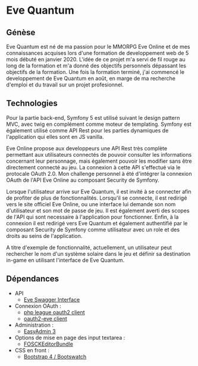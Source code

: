 # Eve Quantum

## Génèse

Eve Quantum est né de ma passion pour le MMORPG Eve Online et de mes connaissances acquises lors d'une formation de developpement web de 5 mois débuté en janvier 2020.
L'idée de ce projet m'a servi de fil rouge au long de la formation et m'a donné des objectifs personnels dépassant les objectifs de la formation.
Une fois la formation terminé, j'ai commencé le developpement de Eve Quantum en août, en marge de ma recherche d'emploi et du travail sur un projet profesionnel.

## Technologies

Pour la partie back-end, Symfony 5 est utilisé suivant le design pattern MVC, avec twig en complément comme moteur de templating.
Symfony est également utilisé comme API Rest pour les parties dynamiques de l'application qui elles sont en JS vanilla.

Eve Online propose aux developpeurs une API Rest très complète permettant aux utilisateurs connectés de pouvoir consulter les informations concernant leur personnage, mais également pouvoir les modifier sans être directement connecté au jeu.
La connexion à cette API s'effectué via le protocale OAuth 2.0.
Mon challenge personnel à été d'intégrer la connexion OAuth de l'API Eve Online au composant Security de Symfony.

Lorsque l'utilisateur arrive sur Eve Quantum, il est invité à se connecter afin de profiter de plus de fonctionnalités.
Lorsqu'il se connecte, il est redirigé vers le site officiel Eve Online, ou une interface lui demande son nom d'utilisateur et son mot de passe de jeu. Il est également averti des scopes de l'API qui sont necessaire à l'application pour fonctionner.
Enfin, à la connexion il est redirigé vers Eve Quantum et également authentifié par le composant Security de Symfony comme utilisateur avec un role et des droits au seins de l'application.

A titre d'exemple de fonctionnalité, actuellement, un utilisateur peut rechercher le nom d'un système solaire dans le jeu et définir sa destination in-game en utilisant l'interface de Eve Quantum.

## Dépendances

* API
  * [Eve Swagger Interface](https://esi.evetech.net/ui/)
* Connexion OAuth :
  * [php league oauth2 client](https://oauth2-client.thephpleague.com/)
  * [oauth2-eve client](https://github.com/killmails/oauth2-eve)
* Administration :
  * [EasyAdmin 3](https://symfony.com/doc/current/bundles/EasyAdminBundle/index.html)
* Options de mise en page des input textarea :
  * [FOSCKEditorBundle](https://symfony.com/doc/current/bundles/FOSCKEditorBundle/index.html)
* CSS en front :
  * [Bootstrap 4 / Bootswatch](https://bootswatch.com/slate/) 